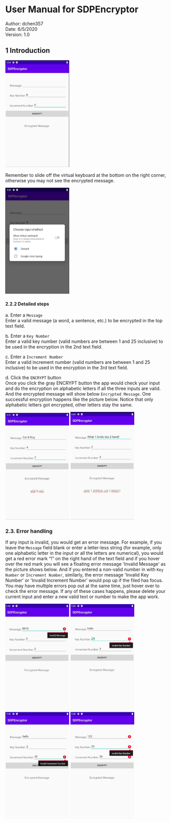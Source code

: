 # **User Manual for SDPEncryptor**

Author: dchen357  
Date: 6/5/2020  
​Version: 1.0  

## 1 Introduction


<img src="image/1.JPG" width="200"/> 

Remember to slide off the virtual keyboard at the bottom on the right corner, otherwise you may not see the encrypted message. 

<img src="image/2.jpg" width="200"/>

#### 2.2.2 Detailed steps
 
a. Enter a `Message`  
Enter a valid message (a word, a sentence, etc.) to be encrypted in the top text field. 

b. Enter a `Key Number`  
Enter a valid key number (valid numbers are between 1 and 25 inclusive) to be used in the encryption in the 2nd text field.

c. Enter a `Increment Number`  
Enter a valid increment number (valid numbers are between 1 and 25 inclusive) to be used in the encryption in the 3rd text field.

d. Click the `ENCRYPT` button  
Once you click the gray ENCRYPT button the app would check your input and do the encryption on alphabetic letters if all the three inputs are valid. And the encrypted message will show below `Encrypted Message`. One successful encryption happens like the picture below. Notice that only alphabetic letters got encrypted, other letters stay the same. 

<img src="image/3.JPG" width="200"/> <img src="image/4.jpg" width="200"/>

### 2.3. Error handling  
If any input is invalid, you would get an error message. For example, if you leave the `Message` field blank or enter a letter-less string (for example, only one alphabetic letter in the input or all the letters are numerical), you would get a red error mark “!” on the right hand of the text field and if you hover over the red mark you will see a floating error message 'Invalid Message' as the picture shows below. And if you entered a non-valid number in with `Key Number` or `Increment Number`, similarly, the error message 'Invalid Key Number' or 'Invalid Increment Number' would pop up if the filed has focus. You may have multiple errors pop out at the same time, just hover over to check the error message. If any of these cases happens, please delete your current input and enter a new valid text or number to make the app work. 

<img src="image/5.JPG" width="200"/> <img src="image/6.JPG" width="200"/> <img src="image/7.JPG" width="200"/> <img src="image/8.JPG" width="200"/>


